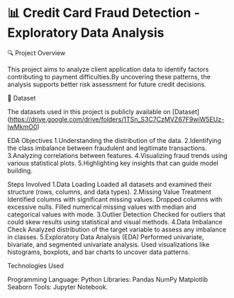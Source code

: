 # 📊 Credit Card Fraud Detection - Exploratory Data Analysis

🔍 Project Overview

This project aims to analyze client application data to identify factors contributing to payment difficulties.By uncovering these patterns, the analysis supports better risk assessment for future credit decisions.

📁 Dataset

The datasets used in this project is publicly available on [Dataset] (https://drive.google.com/drive/folders/1TSn_S3C7CzMVZ67F9wiW5EUz-lwMkmO0)

EDA Objectives
1.Understanding the distribution of the data.
2.Identifying the class imbalance between fraudulent and legitimate transactions.
3.Analyzing correlations between features.
4.Visualizing fraud trends using various statistical plots.
5.Highlighting key insights that can guide model building.

Steps Involved
1.Data Loading
Loaded all datasets and examined their structure (rows, columns, and data types).
2.Missing Value Treatment
Identified columns with significant missing values.
Dropped columns with excessive nulls.
Filled numerical missing values with median and categorical values with mode.
3.Outlier Detection
Checked for outliers that could skew results using statistical and visual methods.
4.Data Imbalance Check
Analyzed distribution of the target variable to assess any imbalance in classes.
5.Exploratory Data Analysis (EDA)
Performed univariate, bivariate, and segmented univariate analysis.
Used visualizations like histograms, boxplots, and bar charts to uncover data patterns.

Technologies Used

Programming Language: Python
Libraries:
Pandas
NumPy
Matplotlib
Seaborn
Tools: Jupyter Notebook.
